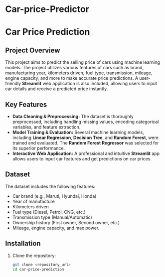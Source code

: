 # Car-price-Predictor

# Car Price Prediction

## Project Overview
This project aims to predict the selling price of cars using machine learning models. The project utilizes various features of cars such as brand, manufacturing year, kilometers driven, fuel type, transmission, mileage, engine capacity, and more to make accurate price predictions. A user-friendly **Streamlit** web application is also included, allowing users to input car details and receive a predicted price instantly.

## Key Features
- **Data Cleaning & Preprocessing:** The dataset is thoroughly preprocessed, including handling missing values, encoding categorical variables, and feature extraction.
- **Model Training & Evaluation:** Several machine learning models, including **Linear Regression**, **Decision Tree**, and **Random Forest**, were trained and evaluated. The **Random Forest Regressor** was selected for its superior performance.
- **Interactive Web Application:** A professional and intuitive **Streamlit** app allows users to input car features and get predictions on car prices.

## Dataset
The dataset includes the following features:
- Car brand (e.g., Maruti, Hyundai, Honda)
- Year of manufacture
- Kilometers driven
- Fuel type (Diesel, Petrol, CNG, etc.)
- Transmission type (Manual/Automatic)
- Ownership history (First owner, Second owner, etc.)
- Mileage, engine capacity, and max power.

## Installation
1. Clone the repository:
   ```bash
   git clone <repository_url>
   cd car-price-prediction
